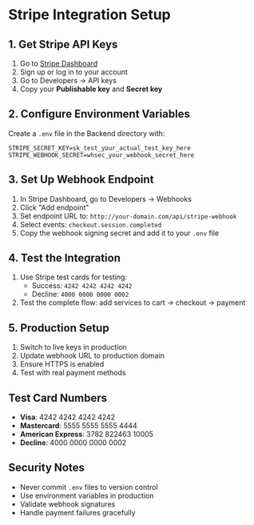# Stripe Integration Setup

## 1. Get Stripe API Keys

1. Go to [Stripe Dashboard](https://dashboard.stripe.com/)
2. Sign up or log in to your account
3. Go to Developers → API keys
4. Copy your **Publishable key** and **Secret key**

## 2. Configure Environment Variables

Create a `.env` file in the Backend directory with:

```env
STRIPE_SECRET_KEY=sk_test_your_actual_test_key_here
STRIPE_WEBHOOK_SECRET=whsec_your_webhook_secret_here
```

## 3. Set Up Webhook Endpoint

1. In Stripe Dashboard, go to Developers → Webhooks
2. Click "Add endpoint"
3. Set endpoint URL to: `http://your-domain.com/api/stripe-webhook`
4. Select events: `checkout.session.completed`
5. Copy the webhook signing secret and add it to your `.env` file

## 4. Test the Integration

1. Use Stripe test cards for testing:
   - Success: `4242 4242 4242 4242`
   - Decline: `4000 0000 0000 0002`
2. Test the complete flow: add services to cart → checkout → payment

## 5. Production Setup

1. Switch to live keys in production
2. Update webhook URL to production domain
3. Ensure HTTPS is enabled
4. Test with real payment methods

## Test Card Numbers

- **Visa**: 4242 4242 4242 4242
- **Mastercard**: 5555 5555 5555 4444
- **American Express**: 3782 822463 10005
- **Decline**: 4000 0000 0000 0002

## Security Notes

- Never commit `.env` files to version control
- Use environment variables in production
- Validate webhook signatures
- Handle payment failures gracefully 